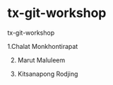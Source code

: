 # tx-git-workshop
tx-git-workshop

1.Chalat Monkhontirapat

2. Marut Maluleem

3. Kitsanapong Rodjing